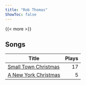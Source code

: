 ```yaml
---
title: "Rob Thomas"
ShowToc: false
---
```


{{< more >}}

## Songs
Title | Plays 
----- | -----: 
[Small Town Christmas](/songs/small-town-christmas) | 17
[A New York Christmas](/songs/a-new-york-christmas) | 5

